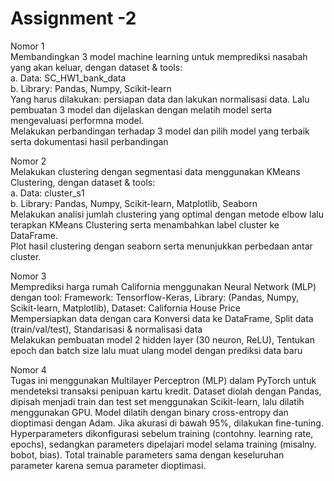 # **Assignment -2**
Nomor 1 <br>
Membandingkan 3 model machine learning untuk memprediksi nasabah yang akan keluar, dengan dataset & tools: <br>
a. Data: SC_HW1_bank_data<br>
b. Library: Pandas, Numpy, Scikit-learn<br>
Yang harus dilakukan: persiapan data dan lakukan normalisasi data. Lalu pembuatan 3 model dan dijelaskan dengan melatih model serta mengevaluasi performna model.<br>
Melakukan perbandingan terhadap 3 model dan pilih model yang terbaik serta dokumentasi hasil perbandingan <br>

Nomor 2 <br>
Melakukan clustering dengan segmentasi data menggunakan KMeans Clustering, dengan dataset & tools: <br>
a. Data: cluster_s1<br>
b. Library: Pandas, Numpy, Scikit-learn, Matplotlib, Seaborn<br>
Melakukan analisi jumlah clustering yang optimal dengan metode elbow lalu terapkan KMeans Clustering serta menambahkan label cluster ke DataFrame.<br>
Plot hasil clustering dengan seaborn serta menunjukkan perbedaan antar cluster.<br>

Nomor 3<br>
Memprediksi harga rumah California menggunakan Neural Network (MLP) dengan tool: Framework: Tensorflow-Keras, Library: (Pandas, Numpy, Scikit-learn, Matplotlib), Dataset: California House Price<br>
Mempersiapkan data dengan cara Konversi data ke DataFrame, Split data (train/val/test), Standarisasi & normalisasi data<br>
Melakukan pembuatan model 2 hidden layer (30 neuron, ReLU), Tentukan epoch dan batch size lalu muat ulang model dengan prediksi data baru<br>

Nomor 4 <br>
Tugas ini menggunakan Multilayer Perceptron (MLP) dalam PyTorch untuk mendeteksi transaksi penipuan kartu kredit. Dataset diolah dengan Pandas, dipisah menjadi train dan test set menggunakan Scikit-learn, lalu dilatih menggunakan GPU. Model dilatih dengan binary cross-entropy dan dioptimasi dengan Adam. Jika akurasi di bawah 95%, dilakukan fine-tuning.<br>
Hyperparameters dikonfigurasi sebelum training (contohny. learning rate, epochs), sedangkan parameters dipelajari model selama training (misalny. bobot, bias).
Total trainable parameters sama dengan keseluruhan parameter karena semua parameter dioptimasi.
